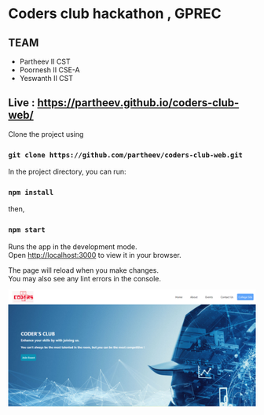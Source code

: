 # Coders club hackathon , GPREC
## TEAM
- Partheev II CST
- Poornesh II CSE-A
- Yeswanth II CST
## Live : https://partheev.github.io/coders-club-web/
Clone the project using 
### `git clone https://github.com/partheev/coders-club-web.git`

In the project directory, you can run:

### `npm install`
then,
### `npm start`

Runs the app in the development mode.\
Open [http://localhost:3000](http://localhost:3000) to view it in your browser.

The page will reload when you make changes.\
You may also see any lint errors in the console.

![Test Image 4](https://github.com/partheev/coders-club-web/blob/master/screenshots/homepage.png)

